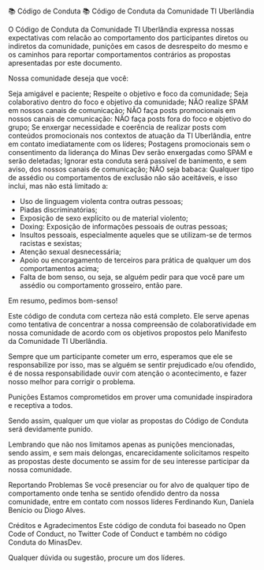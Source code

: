 📚 Código de Conduta 📚
Código de Conduta da Comunidade TI Uberlândia

O Código de Conduta da Comunidade TI Uberlândia expressa nossas expectativas com relacão ao comportamento dos participantes diretos ou indiretos da comunidade, punições em casos de desrespeito do mesmo e os caminhos para reportar comportamentos contrários as propostas apresentadas por este documento.

Nossa comunidade deseja que você:

Seja amigável e paciente;
Respeite o objetivo e foco da comunidade;
Seja colaborativo dentro do foco e objetivo da comunidade;
NÃO realize SPAM em nossos canais de comunicação;
NÃO faça posts promocionais em nossos canais de comunicação:
NÃO faça posts fora do foco e objetivo do grupo;
Se enxergar necessidade e coerência de realizar posts com conteúdos promocionais nos contextos de atuação da TI Uberlândia, entre em contato imediatamente com os líderes;
Postagens promocionais sem o consentimento da liderança do Minas Dev serão enxergadas como SPAM e serão deletadas;
Ignorar esta conduta será passível de banimento, e sem aviso, dos nossos canais de comunicação;
NÃO seja babaca: Qualquer tipo de assédio ou comportamentos de exclusão não são aceitáveis, e isso inclui, mas não está limitado a:
- Uso de linguagem violenta contra outras pessoas;
- Piadas discriminatórias;
- Exposição de sexo explícito ou de material violento;
- Doxing: Exposição de informações pessoais de outras pessoas;
- Insultos pessoais, especialmente aqueles que se utilizam-se de termos racistas e sexistas;
- Atenção sexual desnecessária;
- Apoio ou encoragamento de terceiros para prática de qualquer um dos comportamentos acima;
- Falta de bom senso, ou seja, se alguém pedir para que você pare um assédio ou comportamento grosseiro, então pare.

Em resumo, pedimos bom-senso!

Este código de conduta com certeza não está completo. Ele serve apenas como tentativa de concentrar a nossa compreensão de colaboratividade em nossa comunidade de acordo com os objetivos propostos pelo Manifesto da Comunidade TI Uberlândia.

Sempre que um participante cometer um erro, esperamos que ele se responsabilize por isso, mas se alguém se sentir prejudicado e/ou ofendido, é de nossa responsabilidade ouvir com atenção o acontecimento, e fazer nosso melhor para corrigir o problema.

Punições
Estamos comprometidos em prover uma comunidade inspiradora e receptiva a todos.

Sendo assim, qualquer um que violar as propostas do Código de Conduta será devidamente punido.

Lembrando que não nos limitamos apenas as punições mencionadas, sendo assim, e sem mais delongas, encarecidamente solicitamos respeito as propostas deste documento se assim for de seu interesse participar da nossa comunidade.

Reportando Problemas
Se você presenciar ou for alvo de qualquer tipo de comportamento onde tenha se sentido ofendido dentro da nossa comunidade, entre em contato com nossos líderes Ferdinando Kun, Daniela Benício ou Diogo Alves.

Créditos e Agradecimentos
Este código de conduta foi baseado no Open Code of Conduct, no Twitter Code of Conduct e também no código Conduta do MinasDev.

Qualquer dúvida ou sugestão, procure um dos líderes.

